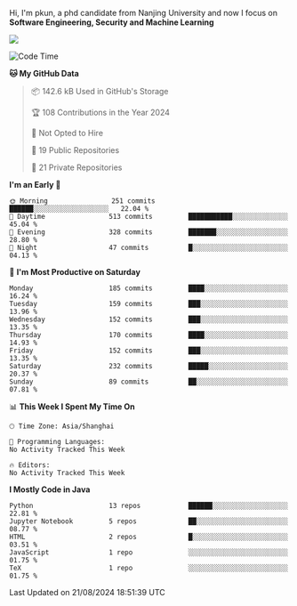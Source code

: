 Hi, I'm pkun, a phd candidate from Nanjing University and now I focus on **Software Engineering, Security and Machine Learning**

<!--![GitHub Snake Light](https://github.com/pppppkun/pppppkun/blob/output/github-snake.svg#gh-light-mode-only)-->
<!--![GitHub Snake dark](https://github.com/pppppkun/pppppkun/blob/output/github-snake-dark.svg#gh-dark-mode-only)-->

![](https://komarev.com/ghpvc/?username=pppppkun)
<!--START_SECTION:waka-->
![Code Time](http://img.shields.io/badge/Code%20Time-2%2C010%20hrs%2026%20mins-blue)

**🐱 My GitHub Data** 

> 📦 142.6 kB Used in GitHub's Storage 
 > 
> 🏆 108 Contributions in the Year 2024
 > 
> 🚫 Not Opted to Hire
 > 
> 📜 19 Public Repositories 
 > 
> 🔑 21 Private Repositories 
 > 
**I'm an Early 🐤** 

```text
🌞 Morning                251 commits         ██████░░░░░░░░░░░░░░░░░░░   22.04 % 
🌆 Daytime                513 commits         ███████████░░░░░░░░░░░░░░   45.04 % 
🌃 Evening                328 commits         ███████░░░░░░░░░░░░░░░░░░   28.80 % 
🌙 Night                  47 commits          █░░░░░░░░░░░░░░░░░░░░░░░░   04.13 % 
```
📅 **I'm Most Productive on Saturday** 

```text
Monday                   185 commits         ████░░░░░░░░░░░░░░░░░░░░░   16.24 % 
Tuesday                  159 commits         ███░░░░░░░░░░░░░░░░░░░░░░   13.96 % 
Wednesday                152 commits         ███░░░░░░░░░░░░░░░░░░░░░░   13.35 % 
Thursday                 170 commits         ████░░░░░░░░░░░░░░░░░░░░░   14.93 % 
Friday                   152 commits         ███░░░░░░░░░░░░░░░░░░░░░░   13.35 % 
Saturday                 232 commits         █████░░░░░░░░░░░░░░░░░░░░   20.37 % 
Sunday                   89 commits          ██░░░░░░░░░░░░░░░░░░░░░░░   07.81 % 
```


📊 **This Week I Spent My Time On** 

```text
🕑︎ Time Zone: Asia/Shanghai

💬 Programming Languages: 
No Activity Tracked This Week

🔥 Editors: 
No Activity Tracked This Week
```

**I Mostly Code in Java** 

```text
Python                   13 repos            ██████░░░░░░░░░░░░░░░░░░░   22.81 % 
Jupyter Notebook         5 repos             ██░░░░░░░░░░░░░░░░░░░░░░░   08.77 % 
HTML                     2 repos             █░░░░░░░░░░░░░░░░░░░░░░░░   03.51 % 
JavaScript               1 repo              ░░░░░░░░░░░░░░░░░░░░░░░░░   01.75 % 
TeX                      1 repo              ░░░░░░░░░░░░░░░░░░░░░░░░░   01.75 % 
```




 Last Updated on 21/08/2024 18:51:39 UTC
<!--END_SECTION:waka-->

